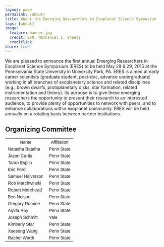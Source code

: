 ```yaml
---
layout: page
permalink: /about/
title: About the Emerging Researchers in Exoplanet Science Symposium
tags: [about]
image:
  feature: banner.jpg
  credit: ESO, Nathaniel C. Sheetz
  creditlink: 
share: true
---
```


We are pleased to announce the first annual Emerging Researchers in Exoplanet Science Symposium (ERES) to be held May 28 & 29, 2015 at the Pennsylvania State University in University Park, PA.  ERES is aimed at early career scientists (graduate student, post-doc, advance undergraduate) working in all branches of exoplanetary science and related disciplines (e.g., brown dwarfs, protoplanetary disks, star formation, related instrumentation and theory).  Its purpose is to give these emerging researchers the opportunity to present their research to an interested audience, to provide plenty of opportunities to network with peers, and to enhance collaborations within exoplanet community.  ERES will be held annually on a rotating basis between partner institutions. 

Organizing Committee
--------------------
<style type="text/css">
.tg  {border-collapse:collapse;border-spacing:0;border:none;}
.tg td{font-family:Arial, sans-serif;font-size:14px;padding:3px 9px;border-style:solid;border-width:0px;overflow:hidden;word-break:normal;}
.tg th{font-family:Arial, sans-serif;font-size:14px;font-weight:normal;padding:3px 9px;border-style:solid;border-width:0px;overflow:hidden;word-break:normal;}
</style>
<table class="tg">
  <tr>
    <th class="tg-031e">Name</th>
    <th class="tg-031e">Affiliation</th>
  </tr>
  <tr>
    <td class="tg-031e">Natasha Batalha</td>
    <td class="tg-031e">Penn State</td>
  </tr>
  <tr>
    <td class="tg-031e">Jason Curtis</td>
    <td class="tg-031e">Penn State</td>
  </tr>
  <tr>
    <td class="tg-031e">Taran Esplin</td>
    <td class="tg-031e">Penn State</td>
  </tr>
  <tr>
    <td class="tg-031e">Eric Ford</td>
    <td class="tg-031e">Penn State</td>
  </tr>
  <tr>
    <td class="tg-031e">Samuel Halverson</td>
    <td class="tg-031e">Penn State</td>
  </tr>
  <tr>
    <td class="tg-031e">Rob Marchwinski</td>
    <td class="tg-031e">Penn State</td>
  </tr>
  <tr>
    <td class="tg-031e">Robert Morehead</td>
    <td class="tg-031e">Penn State</td>
  </tr>
  <tr>
    <td class="tg-031e">Ben Nelson</td>
    <td class="tg-031e">Penn State</td>
  </tr>
  <tr>
    <td class="tg-031e">Gregory Romine</td>
    <td class="tg-031e">Penn State</td>
  </tr>
  <tr>
    <td class="tg-031e">Arpita Roy</td>
    <td class="tg-031e">Penn State</td>
  </tr>
  <tr>
    <td class="tg-031e">Joseph Schmitt</td>
    <td class="tg-031e">Yale</td>
  </tr>
  <tr>
    <td class="tg-031e">Kimberly Star</td>
    <td class="tg-031e">Penn State</td>
  </tr>
  <tr>
    <td class="tg-031e">Xuesong Wang</td>
    <td class="tg-031e">Penn State</td>
  </tr>
  <tr>
    <td class="tg-031e">Rachel Worth</td>
    <td class="tg-031e">Penn State</td>
  </tr>
</table>
